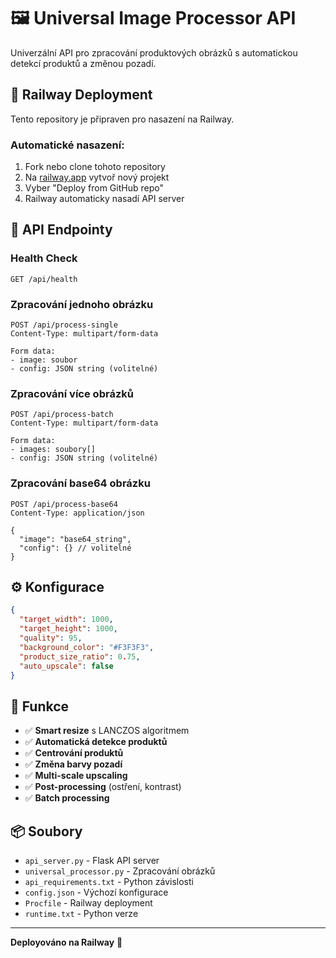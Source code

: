 # 🖼️ Universal Image Processor API

Univerzální API pro zpracování produktových obrázků s automatickou detekcí produktů a změnou pozadí.

## 🚀 Railway Deployment

Tento repository je připraven pro nasazení na Railway.

### Automatické nasazení:
1. Fork nebo clone tohoto repository
2. Na [railway.app](https://railway.app) vytvoř nový projekt
3. Vyber "Deploy from GitHub repo"
4. Railway automaticky nasadí API server

## 📡 API Endpointy

### Health Check
```http
GET /api/health
```

### Zpracování jednoho obrázku
```http
POST /api/process-single
Content-Type: multipart/form-data

Form data:
- image: soubor
- config: JSON string (volitelné)
```

### Zpracování více obrázků
```http
POST /api/process-batch
Content-Type: multipart/form-data

Form data:
- images: soubory[]
- config: JSON string (volitelné)
```

### Zpracování base64 obrázku
```http
POST /api/process-base64
Content-Type: application/json

{
  "image": "base64_string",
  "config": {} // volitelné
}
```

## ⚙️ Konfigurace

```json
{
  "target_width": 1000,
  "target_height": 1000,
  "quality": 95,
  "background_color": "#F3F3F3",
  "product_size_ratio": 0.75,
  "auto_upscale": false
}
```

## 🎯 Funkce

- ✅ **Smart resize** s LANCZOS algoritmem
- ✅ **Automatická detekce produktů**
- ✅ **Centrování produktů**
- ✅ **Změna barvy pozadí**
- ✅ **Multi-scale upscaling**
- ✅ **Post-processing** (ostření, kontrast)
- ✅ **Batch processing**

## 📦 Soubory

- `api_server.py` - Flask API server
- `universal_processor.py` - Zpracování obrázků
- `api_requirements.txt` - Python závislosti
- `config.json` - Výchozí konfigurace
- `Procfile` - Railway deployment
- `runtime.txt` - Python verze

---

**Deployováno na Railway** 🚀 
